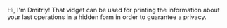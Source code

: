 Hi, I'm Dmitriy!
That vidget can be used for printing the information about your last operations in a hidden form in order to guarantee a privacy.
